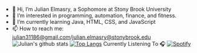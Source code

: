 - 👋 Hi, I’m Julian Elmasry, a Sophomore at Stony Brook University
- 👀 I’m interested in programming, automation, finance, and fitness.
- 🌱 I’m currently learning Java, HTML, CSS, and JavaScript
- 📫 How to reach me: julian31186@gmail.com/julian.elmasry@stonybrook.edu
![Julian's github stats](https://github-readme-stats.vercel.app/api?username=julian31186)
[![Top Langs](https://github-readme-stats.vercel.app/api/top-langs/?username=julian31186)](https://github.com/julian31186/github-readme-stats)
Currently Listening To 🎧
[![Spotify](https://novatoremm-sand.vercel.app/api/spotify)](https://open.spotify.com/user/julian31186)
